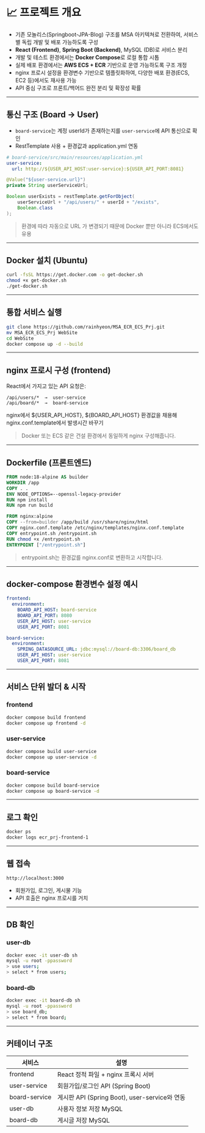 # 📈 프로젝트 개요

- 기존 모놀리스(Springboot-JPA-Blog) 구조를 MSA 아키텍쳐로 전환하여, 서비스별 독립 개발 및 배포 가능하도록 구성
- **React (Frontend)**, **Spring Boot (Backend)**, MySQL (DB)로 서비스 분리
- 개발 및 테스트 환경에서는 **Docker Compose**로 로컬 통합 시톱
- 실제 배포 환경에서는 **AWS ECS + ECR** 기반으로 운영 가능하도록 구조 개정
- nginx 프로시 설정을 환경변수 기반으로 템플릿화하여, 다양한 배포 환경(ECS, EC2 등)에서도 재사용 가능
- API 중심 구조로 프론트/백어드 완전 분리 및 확장성 확률

---

## 통신 구조 (Board → User)

- `board-service`는 계정 userId가 존재하는지를 `user-service`에 API 통신으로 확인
- RestTemplate 사용 + 환경값과 application.yml 연동

```yaml
# board-service/src/main/resources/application.yml
user-service:
  url: http://${USER_API_HOST:user-service}:${USER_API_PORT:8081}
```

```java
@Value("${user-service.url}")
private String userServiceUrl;

Boolean userExists = restTemplate.getForObject(
    userServiceUrl + "/api/users/" + userId + "/exists",
    Boolean.class
);
```

> 환경에 따라 자동으로 URL 가 변경되기 때문에 Docker 뿐만 아니라 ECS에서도 유용

---

## Docker 설치 (Ubuntu)

```bash
curl -fsSL https://get.docker.com -o get-docker.sh
chmod +x get-docker.sh
./get-docker.sh
```

---

## 통합 서비스 실행

```bash
git clone https://github.com/rainhyeon/MSA_ECR_ECS_Prj.git
mv MSA_ECR_ECS_Prj WebSite
cd WebSite
docker compose up -d --build
```

---

## nginx 프로시 구성 (frontend)

React에서 가지고 있는 API 요청은:

```
/api/users/*  →  user-service
/api/board/*  →  board-service
```

nginx에서 ${USER_API_HOST}, ${BOARD_API_HOST} 환경값을 채용해 nginx.conf.template에서 발생시간 바꾸기

> Docker 또는 ECS 같은 건설 환경에서 동일하게 nginx 구성해줍니다.

---

## Dockerfile (프론트엔드)

```dockerfile
FROM node:18-alpine AS builder
WORKDIR /app
COPY . .
ENV NODE_OPTIONS=--openssl-legacy-provider
RUN npm install
RUN npm run build

FROM nginx:alpine
COPY --from=builder /app/build /usr/share/nginx/html
COPY nginx.conf.template /etc/nginx/templates/nginx.conf.template
COPY entrypoint.sh /entrypoint.sh
RUN chmod +x /entrypoint.sh
ENTRYPOINT ["/entrypoint.sh"]
```

> entrypoint.sh는 환경값를 nginx.conf로 변환하고 시작합니다.

---

## docker-compose 환경변수 설정 예시

```yaml
frontend:
  environment:
    BOARD_API_HOST: board-service
    BOARD_API_PORT: 8080
    USER_API_HOST: user-service
    USER_API_PORT: 8081

board-service:
  environment:
    SPRING_DATASOURCE_URL: jdbc:mysql://board-db:3306/board_db
    USER_API_HOST: user-service
    USER_API_PORT: 8081
```

---

## 서비스 단위 발더 & 시작

### frontend
```bash
docker compose build frontend
docker compose up frontend -d
```

### user-service
```bash
docker compose build user-service
docker compose up user-service -d
```

### board-service
```bash
docker compose build board-service
docker compose up board-service -d
```

---

## 로그 확인

```bash
docker ps
docker logs ecr_prj-frontend-1
```

---

## 웹 접속

```
http://localhost:3000
```

- 회원가입, 로그인, 게시물 기능
- API 호출은 nginx 프로시를 거치

---

## DB 확인

### user-db
```bash
docker exec -it user-db sh
mysql -u root -ppassword
> use users;
> select * from users;
```

### board-db
```bash
docker exec -it board-db sh
mysql -u root -ppassword
> use board_db;
> select * from board;
```

---

## 커테이너 구조

| 서비스 | 설명 |
|------------|--------|
| frontend | React 정적 파일 + nginx 프록시 서버 |
| user-service | 회원가입/로그인 API (Spring Boot) |
| board-service | 게시판 API (Spring Boot), user-service와 연동 |
| user-db | 사용자 정보 저장 MySQL |
| board-db | 게시글 저장 MySQL |

